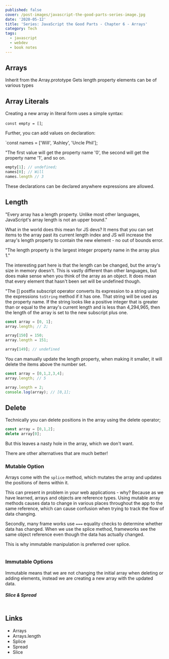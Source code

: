 ```yaml
---
published: false
cover: /post-images/javascript-the-good-parts-series-image.jpg
date: '2020-05-12'
title: 'Series: JavaScript the Good Parts - Chapter 6 - Arrays'
category: Tech
tags:
  - javascript
  - webdev
  - book notes
---
```

## Arrays

Inherit from the Array.prototype
Gets length property
elements can be of various types

## Array Literals

Creating a new array in literal form uses a simple syntax:

`const empty = []`;

Further, you can add values on declaration:

`const names = ['Will', 'Ashley', 'Uncle Phil'];

"The first value will get the property name '0', the second will get the property name '1', and so on.

```javascript
empty[1]; // undefined;
names[0]; // Will
names.length // 3
```

These declarations can be declared anywhere expressions are allowed.

## Length

"Every array has a length property. Unlike most other languages, JavaScript's array length is not an upper bound."

What in the world does this mean for JS devs? It mens that you can set items to the array past its current length index and JS will increase the array's length property to contain the new element - no out of bounds error.

"The length property is the largest integer property name in the array plus 1."

The interesting part here is that the length can be changed, but the array's size in memory doesn't. This is vastly different than other languages, but does make sense when you think of the array as an object. It does mean that every element that hasn't been set will be undefined though.

"The [] postfix subscript operator converts its expression to a string using the expressions `toString` method if it has one. That string will be used as the property name. If the string looks like a positive integer that is greater than or equal to the array's current length and is less than 4,294,965, then the length of the array is set to the new subscript plus one.

```javascript
const array = [0, 1];
array.length; // 2;

array[150] = 150;
array.length = 151;

array[149]; // undefined
```

You can manually update the length property, when making it smaller, it will delete the items above the number set.

```javascript
const array = [0,1,2,3,4];
array.length; // 5

array.length = 2;
console.log(array); // [0,1];
```

## Delete

Technically you can delete positions in the array using the delete operator;

```javascript
const array = [0,1,2];
delete array[0];
```

But this leaves a nasty hole in the array, which we don't want.

There are other alternatives that are much better!

### Mutable Option

Arrays come with the `splice` method, which mutates the array and updates the positions of items within it. 

This can present in problem in your web applications - why? Because as we have learned, arrays and objects are reference types. Using mutable array methods causes data to change in various places throughout the app to the same reference, which can cause confusion when trying to track the flow of data changing. 

Secondly, many frame works use `===` equality checks to determine whether data has changed. When we use the splice method, frameworks see the same object reference even though the data has actually changed.

This is why immutable manipulation is preferred over splice.

```javascript

```

### Immutable Options

Immutable means that we are not changing the initial array when deleting or adding elements, instead we are creating a new array with the updated data.

##### Slice & Spread

```javascript

````

## Links
- Arrays
- Arrays.length
- Splice
- Spread
- Slice





